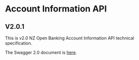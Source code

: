 # Account Information API

## V2.0.1

This is v2.0 NZ Open Banking Account Information API technical specification.

The Swagger 2.0 document is [here](account-info-nz-swagger.yaml).
